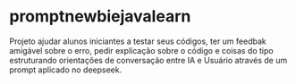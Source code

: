# promptnewbiejavalearn
Projeto ajudar alunos iniciantes a testar seus códigos, ter um feedbak amigável sobre o erro, pedir explicação sobre o código e coisas do tipo estruturando orientações de conversação entre IA e Usuário através de um prompt aplicado no deepseek. 
